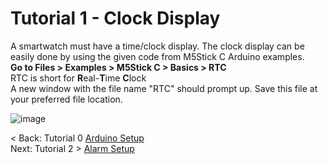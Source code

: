# Tutorial 1 - Clock Display
A smartwatch must have a time/clock display. The clock display can be easily done by using the given code from M5Stick C Arduino examples.\
<strong>Go to Files > Examples > M5Stick C > Basics > RTC </strong> \
RTC is short for <strong>R</strong>eal-<strong>T</strong>ime <strong>C</strong>lock\
A new window with the file name "RTC" should prompt up. Save this file at your preferred file location.

![image](https://user-images.githubusercontent.com/80112384/123926700-b9d9bb80-d9be-11eb-9bdb-e3ebdf02c129.png)


< Back: Tutorial 0 [Arduino Setup](https://github.com/kempisabelmaddie/IoT_PolyU/blob/main/smartwatch/pill_alarm_program/Tutorial/Tutorial0.md)\
Next: Tutorial 2 > [Alarm Setup](https://github.com/kempisabelmaddie/IoT_PolyU/blob/main/smartwatch/pill_alarm_program/Tutorial/Tutorial2.md)
